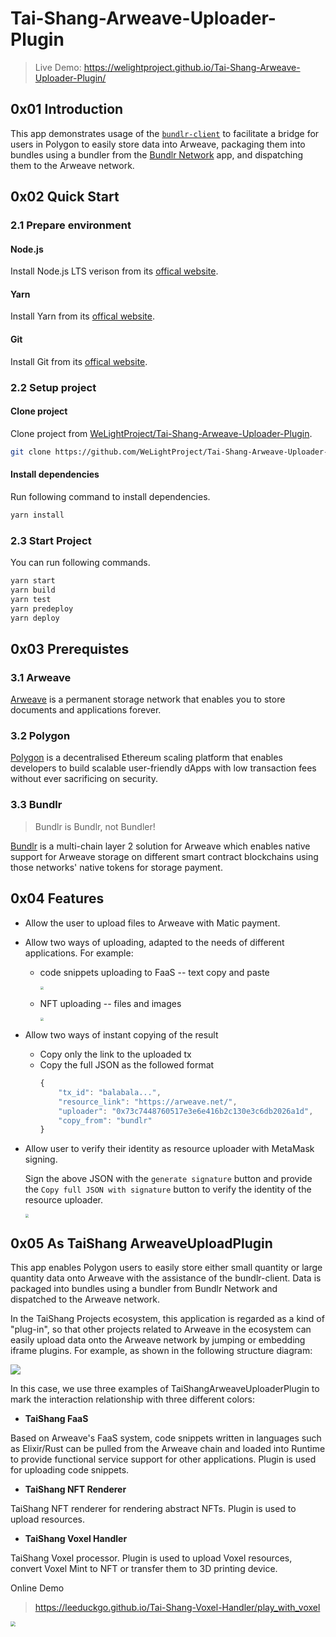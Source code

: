 # Tai-Shang-Arweave-Uploader-Plugin

> Live Demo: https://welightproject.github.io/Tai-Shang-Arweave-Uploader-Plugin/

## 0x01 Introduction

This app demonstrates usage of the [`bundlr-client`](https://github.com/Bundlr-Network/js-client) to facilitate a bridge for users in Polygon to easily store data into Arweave, packaging them into bundles using a bundler from the [Bundlr Network](https://bundlr.network) app, and dispatching them to the Arweave network.

## 0x02 Quick Start

### 2.1 Prepare environment

#### Node.js

Install Node.js LTS verison from its [offical website](https://nodejs.org/en/).

#### Yarn

Install Yarn from its [offical website](https://yarnpkg.com/).

#### Git

Install Git from its [offical website](https://git-scm.com/).

### 2.2 Setup project

#### Clone project

Clone project from [WeLightProject/Tai-Shang-Arweave-Uploader-Plugin](https://github.com/WeLightProject/Tai-Shang-Arweave-Uploader-Plugin).

```sh
git clone https://github.com/WeLightProject/Tai-Shang-Arweave-Uploader-Plugin
```

#### Install dependencies

Run following command to install dependencies.

```sh
yarn install
```

### 2.3 Start Project

You can run following commands.

```sh
yarn start
yarn build
yarn test
yarn predeploy
yarn deploy
```

## 0x03 Prerequistes

### 3.1 Arweave
[Arweave](https://www.arweave.org) is a permanent storage network that enables you to store documents and applications forever.

### 3.2 Polygon
[Polygon](https://polygon.technology) is a decentralised Ethereum scaling platform that enables developers to build scalable user-friendly dApps with low transaction fees without ever sacrificing on security.

### 3.3 Bundlr

> Bundlr is Bundlr, not Bundler!

[Bundlr](https://bundlr.network) is a multi-chain layer 2 solution for Arweave which enables native support for Arweave storage on different smart contract blockchains using those networks' native tokens for storage payment.

## 0x04 Features

- Allow the user to upload files to Arweave with Matic payment.

- Allow two ways of uploading, adapted to the needs of different applications. For example:
  - code snippets uploading to FaaS -- text copy and paste
  
    <img src="readme_assets/upload_txt.gif" style="zoom:33%;" />
  
  - NFT uploading -- files and images
  
    <img src="readme_assets/upload_file.gif" style="zoom:33%;" />
  
- Allow two ways of instant copying of the result
  - Copy only the link to the uploaded tx
  - Copy the full JSON as the followed format
    ```js
    {
        "tx_id": "balabala...",
        "resource_link": "https://arweave.net/",
        "uploader": "0x73c7448760517e3e6e416b2c130e3c6db2026a1d",
        "copy_from": "bundlr"
    }
  
- Allow user to verify their identity as resource uploader with MetaMask signing.

    Sign the above JSON with the `generate signature` button and provide the `Copy full JSON with signature` button to verify the identity of the resource uploader.
    
    <img src="readme_assets/signature.gif" style="zoom:33%;" />

## 0x05 As TaiShang ArweaveUploadPlugin

This app enables Polygon users to easily store either small quantity or large quantity data onto Arweave with the assistance of the bundlr-client. Data is packaged into bundles using a bundler from Bundlr Network and dispatched to the Arweave network.

In the TaiShang Projects ecosystem, this application is regarded as a kind of "plug-in", so that other projects related to Arweave in the ecosystem can easily upload data onto the Arweave network by jumping or embedding iframe plugins.
For example, as shown in the following structure diagram:

![](readme_assets/structure.png)

In this case, we use three examples of TaiShangArweaveUploaderPlugin to mark the interaction relationship with three different colors:

- **TaiShang FaaS**

Based on Arweave's FaaS system, code snippets written in languages such as Elixir/Rust can be pulled from the Arweave chain and loaded into Runtime to provide functional service support for other applications. Plugin is used for uploading code snippets.

- **TaiShang NFT Renderer**

TaiShang NFT renderer for rendering abstract NFTs. Plugin is used to upload resources.

- **TaiShang Voxel Handler**

TaiShang Voxel processor. Plugin is used to upload Voxel resources, convert Voxel Mint to NFT or transfer them to 3D printing device.

Online Demo

> https://leeduckgo.github.io/Tai-Shang-Voxel-Handler/play_with_voxel

<img src="readme_assets/voxel_handler.png" style="zoom:50%;" />
